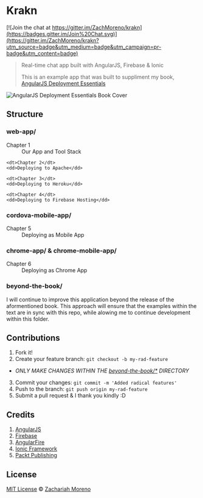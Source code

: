 # Krakn

[![Join the chat at https://gitter.im/ZachMoreno/krakn](https://badges.gitter.im/Join%20Chat.svg)](https://gitter.im/ZachMoreno/krakn?utm_source=badge&utm_medium=badge&utm_campaign=pr-badge&utm_content=badge)
> Real-time chat app built with AngularJS, Firebase & Ionic
> 
> This is an example app that was built to suppliment my book, [AngularJS Deployment Essentials](https://www.packtpub.com/web-development/angularjs-deployment-essentials)

![AngularJS Deployment Essentials Book Cover](https://d1ldz4te4covpm.cloudfront.net/sites/default/files/imagecache/ppv4_main_book_cover/3582OS_mockupcover_normal.jpg)

## Structure

### web-app/
<dl>
	<dt>Chapter 1</dt>
	<dd>Our App and Tool Stack</dd>

	<dt>Chapter 2</dt>
	<dd>Deploying to Apache</dd>

	<dt>Chapter 3</dt>
	<dd>Deploying to Heroku</dd>

	<dt>Chapter 4</dt>
	<dd>Deploying to Firebase Hosting</dd>
</dl>

### cordova-mobile-app/
<dl>
	<dt>Chapter 5</dt>
	<dd>Deploying as Mobile App</dd>
</dl>

### chrome-app/ & chrome-mobile-app/
<dl>
	<dt>Chapter 6</dt>
	<dd>Deploying as Chrome App</dd>
</dl>

### beyond-the-book/
I will continue to improve this application beyond the release of the aformentioned book. This approach will ensure that the examples within the text are in sync with this repo, while alowing me to continue development within this folder.

## Contributions
1. Fork it!
2. Create your feature branch: `git checkout -b my-rad-feature`
  - *ONLY MAKE CHANGES WITHIN THE [beyond-the-book/*](https://github.com/ZachMoreno/krakn/tree/master/beyond-the-book) DIRECTORY*
3. Commit your changes: `git commit -m 'Added radical features'`
4. Push to the branch: `git push origin my-rad-feature`
5. Submit a pull request & I thank you kindly :D

## Credits
1. [AngularJS](http://angularjs.org/)
2. [Firebase](http://firebase.com/)
  1. [AngularFire](http://angularfire.com/)
3. [Ionic Framework](http://ionicframework.com/)
4. [Packt Publishing](https://www.packtpub.com/web-development/angularjs-deployment-essentials)

## License
[MIT License](https://github.com/ZachMoreno/krakn/blob/master/MIT-license.md) © [Zachariah Moreno](http://www.zachariahmoreno.com)